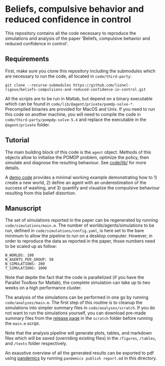 # Beliefs, compulsive behavior and reduced confidence in control

This repository contains all the code necessary to reproduce the simulations and analysis of the paper 'Beliefs, compulsive behavior and reduced confidence in control'.

## Requirements

First, make sure you clone this repository including the submodules which are necessary to run the code, all located in `code/third-party`:

```
git clone --recurse-submodules https://github.com/lionel-rigoux/beliefs-compulsions-and-reduced-confidence-in-control.git
```

All the scripts are to be run in Matlab, but depend on a binary executable which can be found in `code/lib/@agent/private/pomdp-solve-*`. Precompiled binaries are provided for MacOS and Unix. If you need to run this code on another machine, you will need to compile the code in `code/third-party/pompdp-solve-5.4` and replace the executable in the `@agent/private` folder. 

## Tutorial

The main building block of this code is the `agent` object. Methods of this objects allow to initialise the POMDP problem, optimize the policy, then simulate and diagnose the resulting behaviour. See [code/lib/](code/lib/) for more details.

A [demo code](code/demo.m) provides a minimal working example demonstrating how to 1) create a new world, 2) define an agent with an underestimation of the success of washing, and 3) quantify and visualize the compulsive behaviour resulting from this belief distortion.

## Manuscript

The set of simulations reported in the paper can be regenerated by running `code/simulations/main.m`. The number of worlds/agents/simulations to be run, defined in `code/simulations/config.yaml`, is here set to the bare minimum to allow the pipeline to run on a desktop computer. However, in order to reproduce the data as reported in the paper, those numbers need to be scaled up as follow:

```
N_WORLDS: 100
N_AGENTS_PER_GROUP: 50
N_SIMULATIONS: 200
T_SIMULATIONS: 1000
```

Note that depite the fact that the code is parallelized (if you have the Parallel Toolbox for Matlab), the complete simulation can take up to two weeks on a high performance cluster. 

The analysis of the simulations can be performed in one go by running `code/analyses/main.m`. The first step of this routine is to cleanup the simulations into simpler summary files in `code/analyses/scratch`. If you do not want to run the simulations yourself, you can download pre-made summary files from the [release page](https://github.com/lionel-rigoux/beliefs-compulsions-and-reduced-confidence-in-control/releases) in the `scratch` folder before running the `main.m` script.

Note that the analysis pipeline will generate plots, tables, and markdown files which will be saved (overriding existing files) in the `/figures`, `/tables`, and `/texts` folder respectively.

An exaustive overview of all the generated results can be exported to pdf using [pandemics](https://pandemics.gitlab.io/) by running `pandemics publish report.md` in this directory.
